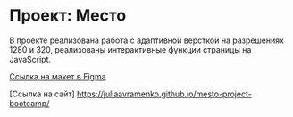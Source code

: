 # Проект: Место

В проекте реализована работа с адаптивной версткой на разрешениях 1280 и 320, реализованы интерактивные функции страницы  на JavaScript.

[Ссылка на макет в Figma](https://www.figma.com/file/2cn9N9jSkmxD84oJik7xL7/JavaScript.-Sprint-4?node-id=0%3A1)

[Ссылка на сайт]
https://juliaavramenko.github.io/mesto-project-bootcamp/


